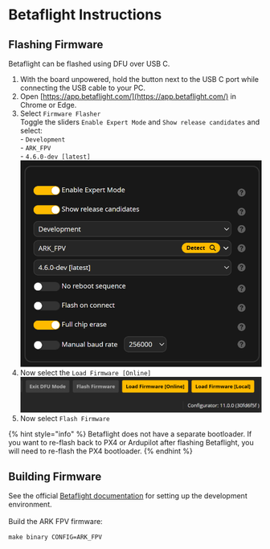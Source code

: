 # Betaflight Instructions

## Flashing Firmware

Betaflight can be flashed using DFU over USB C.

1. With the board unpowered, hold the button next to the USB C port while connecting the USB cable to your PC.
2. Open [https://app.betaflight.com/](https://app.betaflight.com/) in Chrome or Edge.
3. Select `Firmware Flasher`\
   Toggle the sliders `Enable Expert Mode` and `Show release candidates` and select:\
   \- `Development`\
   \- `ARK_FPV`\
   \- `4.6.0-dev [latest]`\
   ![](<../../.gitbook/assets/image (39).png>)
4. Now select the `Load Firmware [Online]`\
   ![](<../../.gitbook/assets/image (40).png>)
5. Now select `Flash Firmware`

{% hint style="info" %}
Betaflight does not have a separate bootloader. If you want to re-flash back to PX4 or Ardupilot after flashing Betaflight, you will need to re-flash the PX4 bootloader.
{% endhint %}

## Building Firmware

See the official [Betaflight documentation](https://betaflight.com/docs/development/building/Building-in-Ubuntu) for setting up the development environment.\
\
Build the ARK FPV firmware:

```
make binary CONFIG=ARK_FPV
```
